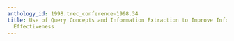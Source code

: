 ```yaml
---
anthology_id: 1998.trec_conference-1998.34
title: Use of Query Concepts and Information Extraction to Improve Information Retrieval
  Effectiveness
---
```

